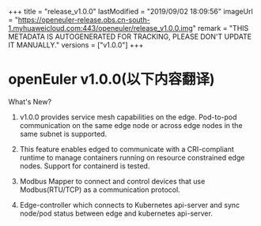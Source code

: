 +++
title = "release_v1.0.0"
lastModified = "2019/09/02 18:09:56"
imageUrl = "https://openeuler-release.obs.cn-south-1.myhuaweicloud.com:443/openeuler/release_v1.0.0.img"
remark = "THIS METADATA IS AUTOGENERATED FOR TRACKING, PLEASE DON'T UPDATE IT MANUALLY."
versions = ["v1.0.0"]
+++

# openEuler v1.0.0(以下内容翻译)

What's New?

1. v1.0.0 provides service mesh capabilities on the edge. Pod-to-pod communication on the same edge node or across edge nodes in the same subnet is supported.

2. This feature enables edged to communicate with a CRI-compliant runtime to manage containers running on resource constrained edge nodes. Support for containerd is tested.

3. Modbus Mapper to connect and control devices that use Modbus(RTU/TCP) as a communication protocol.

4. Edge-controller which connects to Kubernetes api-server and sync node/pod status between edge and kubernetes api-server.
